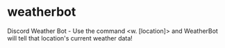 # weatherbot
Discord Weather Bot - 
Use the command <w. [location]> and WeatherBot will tell that location's current weather data!
